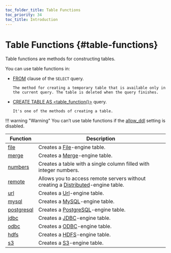```yaml
---
toc_folder_title: Table Functions
toc_priority: 34
toc_title: Introduction
---
```


# Table Functions {#table-functions}

Table functions are methods for constructing tables.

You can use table functions in:

-   [FROM](../../sql-reference/statements/select/from.md) clause of the `SELECT` query.

        The method for creating a temporary table that is available only in the current query. The table is deleted when the query finishes.

-   [CREATE TABLE AS \<table_function()\>](../../sql-reference/statements/create/table.md) query.

        It's one of the methods of creating a table.

!!! warning "Warning"
    You can’t use table functions if the [allow_ddl](../../operations/settings/permissions-for-queries.md#settings_allow_ddl) setting is disabled.

| Function                                                        | Description                                                                                                                            |
|-----------------------------------------------------------------|----------------------------------------------------------------------------------------------------------------------------------------|
| [file](../../sql-reference/table-functions/file.md)             | Creates a [File](../../engines/table-engines/special/file.md)-engine table.                                                            |
| [merge](../../sql-reference/table-functions/merge.md)           | Creates a [Merge](../../engines/table-engines/special/merge.md)-engine table.                                                          |
| [numbers](../../sql-reference/table-functions/numbers.md)       | Creates a table with a single column filled with integer numbers.                                                                      |
| [remote](../../sql-reference/table-functions/remote.md)         | Allows you to access remote servers without creating a [Distributed](../../engines/table-engines/special/distributed.md)-engine table. |
| [url](../../sql-reference/table-functions/url.md)               | Creates a [Url](../../engines/table-engines/special/url.md)-engine table.                                                              |
| [mysql](../../sql-reference/table-functions/mysql.md)           | Creates a [MySQL](../../engines/table-engines/integrations/mysql.md)-engine table.                                                     |
| [postgresql](../../sql-reference/table-functions/postgresql.md) | Creates a [PostgreSQL](../../engines/table-engines/integrations/postgresql.md)-engine table.                                                     |
| [jdbc](../../sql-reference/table-functions/jdbc.md)             | Creates a [JDBC](../../engines/table-engines/integrations/jdbc.md)-engine table.                                                       |
| [odbc](../../sql-reference/table-functions/odbc.md)             | Creates a [ODBC](../../engines/table-engines/integrations/odbc.md)-engine table.                                                       |
| [hdfs](../../sql-reference/table-functions/hdfs.md)             | Creates a [HDFS](../../engines/table-engines/integrations/hdfs.md)-engine table.                                                       |
| [s3](../../sql-reference/table-functions/s3.md)                 | Creates a [S3](../../engines/table-engines/integrations/s3.md)-engine table.                                                       |
